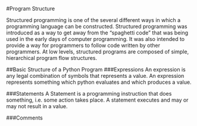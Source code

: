 #Program Structure

Structured programming is one of the several different ways in which a programming language can be constructed. Structured programming was introduced as a way to get away from the “spaghetti code” that was being used in the early days of computer programming. It was also intended to provide a way for programmers to follow code written by other programmers. At low levels, structured programs are composed of simple, hierarchical program flow structures. 

##Basic Structure of a Python Program
###Expressions
An expression is any legal combination of symbols that represents a value. An expression represents something which python evaluates and which produces a value.

###Statements
A Statement is a programming instruction that does something, i.e. some action takes place. A statement executes and may or may not result in a value. 

###Comments
